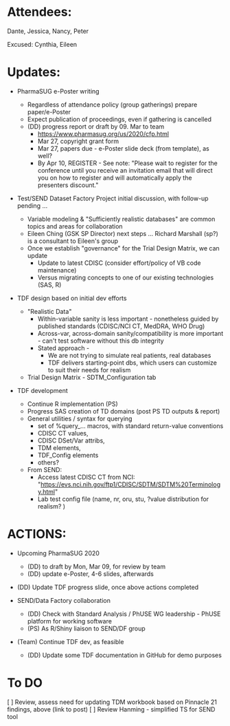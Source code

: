 # Attendees:
Dante, Jessica, Nancy, Peter

Excused:
Cynthia, Eileen

# Updates:

* PharmaSUG e-Poster writing
  * Regardless of attendance policy (group gatherings) prepare paper/e-Poster
  * Expect publication of proceedings, even if gathering is cancelled
  * (DD) progress report or draft by 09. Mar to team
    * https://www.pharmasug.org/us/2020/cfp.html
    * Mar 27, copyright grant form
    * Mar 27, papers due - e-Poster slide deck (from template), as well?
    * By Apr 10, REGISTER - See note: "Please wait to register for the conference until you receive an invitation email that will direct you on how to register and will automatically apply the presenters discount."

* Test/SEND Dataset Factory Project initial discussion, with follow-up pending ... 
  * Variable modeling & "Sufficiently realistic databases" are common topics and areas for collaboration
  * Eileen Ching (GSK SP Director) next steps ... Richard Marshall (sp?) is a consultant to Eileen's group
  * Once we establish "governance" for the Trial Design Matrix, we can update
    * Update to latest CDISC (consider effort/policy of VB code maintenance)
    * Versus migrating concepts to one of our existing technologies (SAS, R)

* TDF design based on initial dev efforts
  * "Realistic Data"
    * Within-variable sanity is less important - nonetheless guided by published standards (CDISC/NCI CT, MedDRA, WHO Drug)
    * Across-var, across-domain sanity/compatibility is more important - can't test software without this db integrity
    * Stated approach - 
      * We are not trying to simulate real patients, real databases
      * TDF delivers starting-point dbs, which users can customize to suit their needs for realism
  * Trial Design Matrix - SDTM_Configuration tab

* TDF development
  * Continue R implementation (PS)
  * Progress SAS creation of TD domains (post PS TD outputs & report)
  * General utilities / syntax for querying
    * set of %query_... macros, with standard return-value conventions
    *  CDISC CT values, 
    * CDISC DSet/Var attribs, 
    * TDM elements, 
    * TDF_Config elements
    * others?
  * From SEND:
    * Access latest CDISC CT from NCI: "https://evs.nci.nih.gov/ftp1/CDISC/SDTM/SDTM%20Terminology.html" 
    * Lab test config file (name, nr, oru, stu, ?value distribution for realism? )


# ACTIONS:
  * Upcoming PharmaSUG 2020
    * (DD) to draft by Mon, Mar 09, for review by team
    * (DD) update e-Poster, 4-6 slides, afterwards

  * (DD) Update TDF progress slide, once above actions completed

  * SEND/Data Factory collaboration
    * (DD) Check with Standard Analysis / PhUSE WG leadership - PhUSE platform for working software
    * (PS) As R/Shiny liaison to SEND/DF group
  
  * (Team) Continue TDF dev, as feasible
    * (DD) Update some TDF documentation in GitHub for demo purposes

# To DO
  [ ] Review, assess need for updating TDM workbook based on Pinnacle 21 findings, above (link to post)
  [ ] Review Hanming - simplified TS for SEND tool
